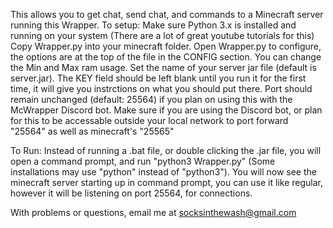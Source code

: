 This allows you to get chat, send chat, and commands to a Minecraft server running this Wrapper.
To setup:
Make sure Python 3.x is installed and running on your system (There are a lot of great youtube tutorials for this)
Copy Wrapper.py into your minecraft folder.
Open Wrapper.py to configure, the options are at the top of the file in the CONFIG section. 
You can change the Min and Max ram usage.
Set the name of your server jar file (default is server.jar).
The KEY field should be left blank until you run it for the first time, it will give you instrctions on what you should put there.
Port should remain unchanged (default: 25564) if you plan on using this with the McWrapper Discord bot.
Make sure if you are using the Discord bot, or plan for this to be accessable outside your local network to port forward "25564" as well as minecraft's "25565"

To Run:
Instead of running a .bat file, or double clicking the .jar file, you will open a command prompt, and run "python3 Wrapper.py" (Some installations may use "python" instead of "python3").
You will now see the minecraft server starting up in command prompt, you can use it like regular, however it will be listening on port 25564, for connections.

With problems or questions, email me at socksinthewash@gmail.com
